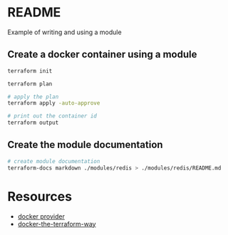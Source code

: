 # README
Example of writing and using a module

## Create a docker container using a module
```sh
terraform init

terraform plan 

# apply the plan
terraform apply -auto-approve

# print out the container id
terraform output
```

## Create the module documentation
```sh
# create module documentation
terraform-docs markdown ./modules/redis > ./modules/redis/README.md
```


# Resources
* [docker provider](https://registry.terraform.io/providers/kreuzwerker/docker/latest/docs)  
* [docker-the-terraform-way](https://joachim8675309.medium.com/docker-the-terraform-way-a7c16b5f59ed)  

